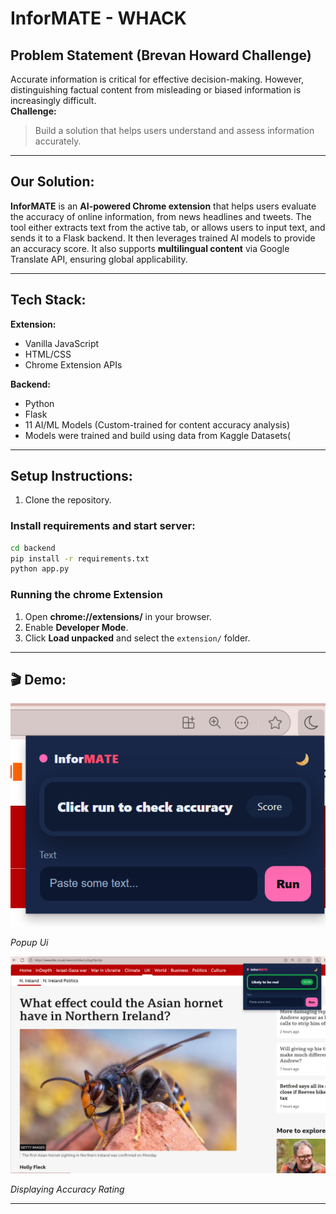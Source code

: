 # InforMATE - WHACK

## Problem Statement (Brevan Howard Challenge)
Accurate information is critical for effective decision-making. However, distinguishing factual content from misleading or biased information is increasingly difficult.  
**Challenge:**  
> Build a solution that helps users understand and assess information accurately.

---

## Our Solution:

**InforMATE** is an **AI-powered Chrome extension** that helps users evaluate the accuracy of online information, from news headlines and tweets. The tool either extracts text from the active tab, or allows users to input text, and sends it to a Flask backend. It then leverages trained AI models to provide an accuracy score. It also supports **multilingual content** via Google Translate API, ensuring global applicability.

---

## Tech Stack:
**Extension:**
- Vanilla JavaScript  
- HTML/CSS  
- Chrome Extension APIs  

**Backend:**
- Python  
- Flask  
- 11 AI/ML Models (Custom-trained for content accuracy analysis)
- Models were trained and build using data from Kaggle Datasets(
---

## Setup Instructions:

1. Clone the repository. 

### Install requirements and start server:
```bash
cd backend
pip install -r requirements.txt
python app.py
```

### Running the chrome Extension
1. Open **chrome://extensions/** in your browser.  
2. Enable **Developer Mode**.  
3. Click **Load unpacked** and select the `extension/` folder.

---
## 🎬 Demo:

![Popup UI](demo/popup.png)

*Popup Ui*

![Accuracy Rating UI](demo/accuracy_rating.png)

*Displaying Accuracy Rating*

---
